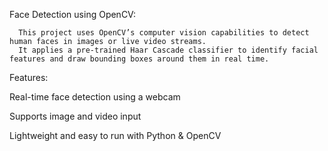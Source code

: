 Face Detection using OpenCV:

      This project uses OpenCV’s computer vision capabilities to detect human faces in images or live video streams.
      It applies a pre-trained Haar Cascade classifier to identify facial features and draw bounding boxes around them in real time.

Features:

   Real-time face detection using a webcam

   Supports image and video input

   Lightweight and easy to run with Python & OpenCV

